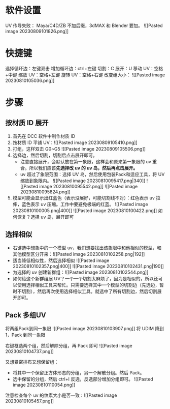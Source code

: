 # 软件设置
UV 传导失败：
Maya/C4D/ZB 不加后缀，3dMAX 和 Blender 要加。
![[Pasted image 20230809101826.png]]
# 快捷键
选择循环边：左键双击
增加循环边：ctrl+左键
切割：C
展开：U
移动 UV：空格+中键
缩放 UV：空格+左键
旋转 UV：空格+右键
改变组大小： ![[Pasted image 20230810105036.png]]
# 步骤
## 按材质 ID 展开
1. 首先在 DCC 软件中制作材质 ID
2. 按材质 ID 平铺 UV：![[Pasted image 20230809105410.png]]
3. 打组，这样双击 G0~G5 ![[Pasted image 20230809105506.png]]
4.  选择边，然后切割，切割后点击展开即可。
    - 注意直接展开，会默认放在第一象限，这样会和原来第一象限的 uv 重合。所以我们应该**先选择改 uv 的 uv 岛，然后再点击展开。**
    - uv 超过了象限范围：选择 UV 岛，然后使用包装Pack和适应工具，将 UV 缩放到象限内。 ![[Pasted image 20230810095417.png|340]] ![[Pasted image 20230810095542.png]] ![[Pasted image 20230810095824.png]]
5. 模型可能会显示出红蓝色（表示没展好，可能切割线不对）：红色表示 uv 拉伸，蓝色表示 uv 压缩。工作中要避免极端的红蓝。 ![[Pasted image 20230810100005.png|400]] ![[Pasted image 20230810100422.png]] 如何恢复？选择 uv 岛，展开即可
## 选择相似
- 右键选中想象中的一个模型 uv，我们想要找出该象限中和他相似的模型，和其他模型区分开来：![[Pasted image 20230810102258.png|192]]
- 适当降低相似性，然后选择相似 ![[Pasted image 20230810102357.png|400]] ![[Pasted image 20230810102431.png|190]]
- 为选择的 uv 创建新群组：![[Pasted image 20230810102544.png]]
- 如何给这个新群组展 UV？一个一个切割太麻烦了，因为是相似的，所以还可以使用选择相似工具来帮忙。只需要选择其中一个模型的切割边（先选边，暂时不切割），然后再次使用选择相似工具。就选中了所有切割边，然后切割展开即可。

## Pack 多组UV
将两组Pack到同一象限
![[Pasted image 20230810103907.png]]
将 UDIM 降到 1，Pack 到同一象限

右键框选两个组，然后解除分组，再 Pack 即可 ![[Pasted image 20230810104737.png]]

又想紧密排布又想保留组：
- 将其中一个保留正方体形态的分组，另一个解散分组。然后 Pack。
- 选中保留的分组，然后 ctrl+I 反选，反选部分增加分组即可。 ![[Pasted image 20230810110054.png]]


注意检查每个 uv 的纹素大小是否一致：![[Pasted image 20230810105457.png]]